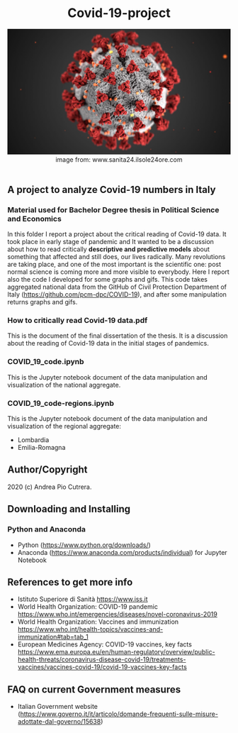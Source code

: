 <h1 align="center">Covid-19-project</h1>

<div align="center">
<img src="cov-19.jpg" width="800">
</div>
<div align="center">
  image from: www.sanita24.ilsole24ore.com 
</div>
<br />


## A project to analyze Covid-19 numbers in Italy
### Material used for Bachelor Degree thesis in Political Science and Economics


In this folder I report a project about the critical reading of Covid-19 data. It took place in early stage of pandemic and It wanted to be a discussion about how to read critically **descriptive and predictive models** about something that affected and still does, our lives radically.
Many revolutions are taking place, and one of the most important is the scientific one: post normal science is coming more and more visible to everybody.
Here I report also the code I developed for some graphs and gifs. 
This code takes aggregated national data from the GitHub of Civil Protection Department of Italy (<https://github.com/pcm-dpc/COVID-19>), and after some manipulation returns graphs and gifs.


### How to critically read Covid-19 data.pdf

This is the document of the final dissertation of the thesis. It is a discussion about the reading of Covid-19 data in the initial stages of pandemics.


### COVID_19_code.ipynb

This is the Jupyter notebook document of the data manipulation and visualization of the national aggregate.

### COVID_19_code-regions.ipynb

This is the Jupyter notebook document of the data manipulation and visualization of the regional aggregate:
- Lombardia
- Emilia-Romagna


## Author/Copyright
2020 (c) Andrea Pio Cutrera.


## Downloading and Installing 
### Python and Anaconda

- Python (<https://www.python.org/downloads/>)
- Anaconda (<https://www.anaconda.com/products/individual>) for Jupyter Notebook


## References to get more info
- Istituto Superiore di Sanità <https://www.iss.it>
- World Health Organization: COVID-19 pandemic <https://www.who.int/emergencies/diseases/novel-coronavirus-2019>
- World Health Organization: Vaccines and immunization <https://www.who.int/health-topics/vaccines-and-immunization#tab=tab_1>
- European Medicines Agency: COVID-19 vaccines, key facts  <https://www.ema.europa.eu/en/human-regulatory/overview/public-health-threats/coronavirus-disease-covid-19/treatments-vaccines/vaccines-covid-19/covid-19-vaccines-key-facts>

## FAQ on current Government measures
- Italian Government website (<https://www.governo.it/it/articolo/domande-frequenti-sulle-misure-adottate-dal-governo/15638>)






